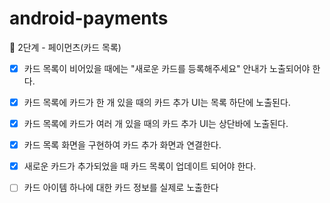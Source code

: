 # android-payments

🚀 2단계 - 페이먼츠(카드 목록)

- [x] 카드 목록이 비어있을 때에는 "새로운 카드를 등록해주세요" 안내가 노출되어야 한다.
- [x] 카드 목록에 카드가 한 개 있을 때의 카드 추가 UI는 목록 하단에 노출된다.
- [x] 카드 목록에 카드가 여러 개 있을 때의 카드 추가 UI는 상단바에 노출된다.
- [x] 카드 목록 화면을 구현하여 카드 추가 화면과 연결한다.
- [x] 새로운 카드가 추가되었을 때 카드 목록이 업데이트 되어야 한다.
- [ ] 카드 아이템 하나에 대한 카드 정보를 실제로 노출한다

